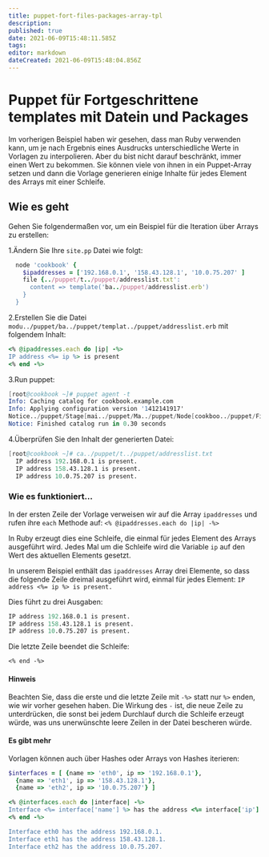 ```yaml
---
title: puppet-fort-files-packages-array-tpl
description: 
published: true
date: 2021-06-09T15:48:11.585Z
tags: 
editor: markdown
dateCreated: 2021-06-09T15:48:04.856Z
---
```


# Puppet für Fortgeschrittene templates mit Datein und Packages

Im vorherigen Beispiel haben wir gesehen, dass man Ruby verwenden kann, um je nach Ergebnis eines Ausdrucks unterschiedliche Werte in Vorlagen zu interpolieren.
Aber du bist nicht darauf beschränkt, immer einen Wert zu bekommen. Sie können viele von ihnen in ein Puppet-Array setzen und dann die Vorlage generieren einige Inhalte für jedes Element des Arrays mit einer Schleife.

## Wie es geht

Gehen Sie folgendermaßen vor, um ein Beispiel für die Iteration über Arrays zu erstellen:

1.Ändern Sie Ihre `site.pp` Datei wie folgt:

```ruby
  node 'cookbook' {
    $ipaddresses = ['192.168.0.1', '158.43.128.1', '10.0.75.207' ]
    file {../puppet/t../puppet/addresslist.txt':
      content => template('ba../puppet/addresslist.erb')
    }
  }
```

2.Erstellen Sie die Datei `modu../puppet/ba../puppet/templat../puppet/addresslist.erb` mit folgendem Inhalt:

```ruby
<% @ipaddresses.each do |ip| -%>
IP address <%= ip %> is present
<% end -%>
```

3.Run puppet:

```s
[root@cookbook ~]# puppet agent -t
Info: Caching catalog for cookbook.example.com
Info: Applying configuration version '1412141917'
Notice../puppet/Stage[mai../puppet/Ma../puppet/Node[cookboo../puppet/Fil../puppet/t../puppet/addresslist.tx../puppet/ensure: defined content as '{md5}073851229d7b2843830024afb2b3902d'
Notice: Finished catalog run in 0.30 seconds

```

4.Überprüfen Sie den Inhalt der generierten Datei:

```s
[root@cookbook ~]# ca../puppet/t../puppet/addresslist.txt
  IP address 192.168.0.1 is present.
  IP address 158.43.128.1 is present.
  IP address 10.0.75.207 is present.
```

### Wie es funktioniert…

In der ersten Zeile der Vorlage verweisen wir auf die Array `ipaddresses` und rufen ihre `each` Methode auf:
`<% @ipaddresses.each do |ip| -%>`

In Ruby erzeugt dies eine Schleife, die einmal für jedes Element des Arrays ausgeführt wird. Jedes Mal um die Schleife wird die Variable `ip` auf den Wert des aktuellen Elements gesetzt.

In unserem Beispiel enthält das  `ipaddresses` Array drei Elemente, so dass die folgende Zeile dreimal ausgeführt wird, einmal für jedes Element:
`IP address <%= ip %> is present.`

Dies führt zu drei Ausgaben:

```s
IP address 192.168.0.1 is present.
IP address 158.43.128.1 is present.
IP address 10.0.75.207 is present.
```

Die letzte Zeile beendet die Schleife:

`<% end -%>`

#### Hinweis

Beachten Sie, dass die erste und die letzte Zeile mit `-%>` statt nur `%>` enden, wie wir vorher gesehen haben. Die Wirkung des `-` ist, die neue Zeile zu unterdrücken, die sonst bei jedem Durchlauf durch die Schleife erzeugt würde, was uns unerwünschte leere Zeilen in der Datei bescheren würde.

#### Es gibt mehr

Vorlagen können auch über Hashes oder Arrays von Hashes iterieren:

```ruby
$interfaces = [ {name => 'eth0', ip => '192.168.0.1'},
  {name => 'eth1', ip => '158.43.128.1'},
  {name => 'eth2', ip => '10.0.75.207'} ]

<% @interfaces.each do |interface| -%>
Interface <%= interface['name'] %> has the address <%= interface['ip'] %>.
<% end -%>

Interface eth0 has the address 192.168.0.1.
Interface eth1 has the address 158.43.128.1.
Interface eth2 has the address 10.0.75.207.
```